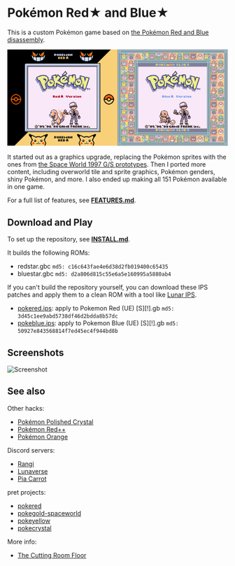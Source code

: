 # Pokémon Red★ and Blue★

This is a custom Pokémon game based on [the Pokémon Red and Blue disassembly](https://github.com/pret/pokered).

![Title screens](titles.png)

It started out as a graphics upgrade, replacing the Pokémon sprites with the ones from [the Space World 1997 G/S prototypes](https://github.com/pret/pokegold-spaceworld). Then I ported more content, including overworld tile and sprite graphics, Pokémon genders, shiny Pokémon, and more. I also ended up making all 151 Pokémon available in one game.

For a full list of features, see [**FEATURES.md**](FEATURES.md).


## Download and Play

To set up the repository, see [**INSTALL.md**](INSTALL.md).

It builds the following ROMs:

* redstar.gbc  `md5: c16c643fae4e6d38d2fb019400c65435`
* bluestar.gbc `md5: d2a806d815c55e6a5e160995a5880ab4`

If you can't build the repository yourself, you can download these IPS patches and apply them to a clean ROM with a tool like [Lunar IPS](https://fusoya.eludevisibility.org/lips/).

* [pokered.ips](patches/pokered.ips):  apply to Pokemon Red (UE) [S][!].gb  `md5: 3d45c1ee9abd5738df46d2bdda8b57dc`
* [pokeblue.ips](patches/pokeblue.ips): apply to Pokemon Blue (UE) [S][!].gb `md5: 50927e843568814f7ed45ec4f944bd8b`


## Screenshots

![Screenshot](screenshot.png)


## See also

Other hacks:

* [Pokémon Polished Crystal](https://github.com/Rangi42/polishedcrystal)
* [Pokémon Red++](https://github.com/TheFakeMateo/RedPlusPlus/)
* [Pokémon Orange](https://github.com/PiaCarrot/pokeorange)

Discord servers:

* [Rangi](https://discord.gg/ZK5pqK8)
* [Lunaverse](https://discord.gg/SQwkd7r)
* [Pia Carrot](https://discord.gg/UKTyj3t)

pret projects:

* [pokered](https://github.com/pret/pokered)
* [pokegold-spaceworld](https://github.com/pret/pokegold-spaceworld)
* [pokeyellow](https://github.com/pret/pokeyellow)
* [pokecrystal](https://github.com/pret/pokecrystal)

More info:

* [The Cutting Room Floor](https://tcrf.net/Proto:Pok%C3%A9mon_Gold_and_Silver)
